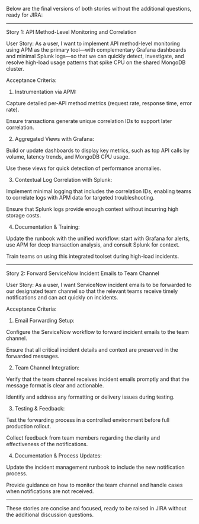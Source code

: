
Below are the final versions of both stories without the additional questions, ready for JIRA:


---

Story 1: API Method-Level Monitoring and Correlation

User Story:
As a user, I want to implement API method-level monitoring using APM as the primary tool—with complementary Grafana dashboards and minimal Splunk logs—so that we can quickly detect, investigate, and resolve high-load usage patterns that spike CPU on the shared MongoDB cluster.

Acceptance Criteria:

1. Instrumentation via APM:

Capture detailed per-API method metrics (request rate, response time, error rate).

Ensure transactions generate unique correlation IDs to support later correlation.



2. Aggregated Views with Grafana:

Build or update dashboards to display key metrics, such as top API calls by volume, latency trends, and MongoDB CPU usage.

Use these views for quick detection of performance anomalies.



3. Contextual Log Correlation with Splunk:

Implement minimal logging that includes the correlation IDs, enabling teams to correlate logs with APM data for targeted troubleshooting.

Ensure that Splunk logs provide enough context without incurring high storage costs.



4. Documentation & Training:

Update the runbook with the unified workflow: start with Grafana for alerts, use APM for deep transaction analysis, and consult Splunk for context.

Train teams on using this integrated toolset during high-load incidents.





---

Story 2: Forward ServiceNow Incident Emails to Team Channel

User Story:
As a user, I want ServiceNow incident emails to be forwarded to our designated team channel so that the relevant teams receive timely notifications and can act quickly on incidents.

Acceptance Criteria:

1. Email Forwarding Setup:

Configure the ServiceNow workflow to forward incident emails to the team channel.

Ensure that all critical incident details and context are preserved in the forwarded messages.



2. Team Channel Integration:

Verify that the team channel receives incident emails promptly and that the message format is clear and actionable.

Identify and address any formatting or delivery issues during testing.



3. Testing & Feedback:

Test the forwarding process in a controlled environment before full production rollout.

Collect feedback from team members regarding the clarity and effectiveness of the notifications.



4. Documentation & Process Updates:

Update the incident management runbook to include the new notification process.

Provide guidance on how to monitor the team channel and handle cases when notifications are not received.





---

These stories are concise and focused, ready to be raised in JIRA without the additional discussion questions.

